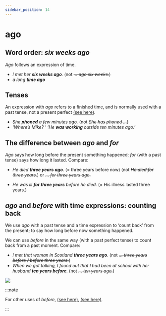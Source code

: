 ```yaml
---
sidebar_position: 14
---
```


# ago

## Word order: *six weeks ago*

*Ago* follows an expression of time.

- *I met her **six weeks ago**.* (not *~~… ago six weeks.~~*)
- *a long **time ago***

## Tenses

An expression with *ago* refers to a finished time, and is normally used with a past tense, not a present perfect [(see here)](./../../grammar/past-and-perfect-tenses/present-perfect-basic-information#repetition-up-to-now-ive-written-six-emails-).

- *She **phoned** a few minutes ago.* (not *~~She has phoned …~~*)
- *‘Where’s Mike? ’ ‘He **was working** outside ten minutes ago.’*

## The difference between *ago* and *for*

*Ago* says how long before the present something happened; *for* (with a past tense) says how long it lasted. Compare:

- *He died **three years ago**.* (= three years before now) (not *~~He died for three years.~~*) or *~~… for three years ago.~~*

- *He was ill **for three years** before he died.* (= His illness lasted three years.)

## *ago* and *before* with time expressions: counting back

We use *ago* with a past tense and a time expression to ‘count back’ from the present; to say how long before now something happened.

We can use *before* in the same way (with a past perfect tense) to count back from a past moment. Compare:

- *I met that woman in Scotland **three years ago**.* (not *~~… three years before / before three years.~~*)
- *When we got talking, I found out that I had been at school with her husband **ten years before**.* (not *~~… ten years ago.~~*)

![](/img/peu_img/peu33_4.jpg)  

:::note

For other uses of *before*, [(see here)](./../../grammar/other-adverbial-clauses/before-conjunction), [(see here)](./before-preposition-and-in-front-of).

:::
